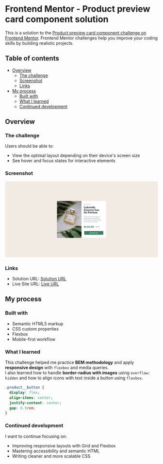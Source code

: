 # Frontend Mentor - Product preview card component solution

This is a solution to the [Product preview card component challenge on Frontend Mentor](https://www.frontendmentor.io/challenges/product-preview-card-component-GO7UmttRfa). Frontend Mentor challenges help you improve your coding skills by building realistic projects.

## Table of contents

- [Overview](#overview)
  - [The challenge](#the-challenge)
  - [Screenshot](#screenshot)
  - [Links](#links)
- [My process](#my-process)
  - [Built with](#built-with)
  - [What I learned](#what-i-learned)
  - [Continued development](#continued-development)

## Overview

### The challenge

Users should be able to:

- View the optimal layout depending on their device's screen size
- See hover and focus states for interactive elements

### Screenshot

![Desktop design](./design/desktop-design.jpg)

### Links

- Solution URL: [Solution URL](https://www.frontendmentor.io/solutions/responsive-product-preview-card-using-flexbox-and-custom-css-gVJrPp9xOT)
- Live Site URL: [Live URL](https://juanfeoru.github.io/product-preview-card-component/)

## My process

### Built with

- Semantic HTML5 markup
- CSS custom properties
- Flexbox
- Mobile-first workflow

### What I learned

This challenge helped me practice **BEM methodology** and apply **responsive design** with `flexbox` and media queries.  
I also learned how to handle **border-radius with images** using `overflow: hidden` and how to align icons with text inside a button using `flexbox`.

```css
.product__button {
  display: flex;
  align-items: center;
  justify-content: center;
  gap: 0.5rem;
}
```

### Continued development

I want to continue focusing on:

- Improving responsive layouts with Grid and Flexbox
- Mastering accessibility and semantic HTML
- Writing cleaner and more scalable CSS
